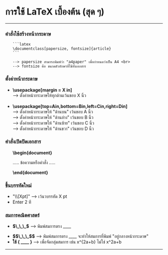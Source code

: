 <h1> การใช้ LaTeX เบื้องต้น (สุด ๆ) </h1>
<hr>

<h3><b>คำสั่งใช้สร้างหน้ากระดาษ </b></h3>
<ul>
    
    ```latex
    \documentclass[papersize, fontsize]{article}
    ```
    
    --> papersize สามารถพิมพ์ว่า "a4paper" เพื่อกำหนดว่าเป็น A4 <br>
    --> fontsize คือ ขนาดตัวอักษรที่ใช้ทั้งเอกสาร
</ul>

<h3><b>ตั้งค่าหน้ากระดาษ </b></h3>
<ul>
    <li><strong> \usepackage[margin = X in]</strong></li>
    --> ตั้งค่าหน้ากระดาษให้ทุกด้านเว้นขอบ X นิ้ว <br><br>
    <li><strong> \usepackage[top=Ain,bottom=Bin,left=Cin,right=Din]</strong></li>
    --> ตั้งค่าหน้ากระดาษให้ "ด้านบน" เว้นขอบ A นิ้ว <br>
    --> ตั้งค่าหน้ากระดาษให้ "ด้านล่าง" เว้นขอบ B นิ้ว <br>
    --> ตั้งค่าหน้ากระดาษให้ "ด้านซ้าย" เว้นขอบ C นิ้ว <br>
    --> ตั้งค่าหน้ากระดาษให้ "ด้านขวา" เว้นขอบ D นิ้ว <br>
</ul>

<h3><b>คำสั่งเปิดปิดเอกสาร </b></h3>
<ul>
    <p> <strong>\begin{document}</strong> </p>
    <p> ..... ข้อความหรือคำสั่ง ..... </p> 
    <p> <strong>\end{document}</strong> </p> 
</ul>

<h3><b> ขึ้นบรรทัดใหม่ </b></h3>
<ul>
    <li> "\\[Xpt]" --> เว้นวบรรทัด X pt <br> </li> 
    <li> Enter 2 ที </li>
</ul>

<h3><b> สมการคณิตศาสตร์ </b></h3>
<ul>
    <li><p><strong>$\_\_\_$</strong> --> พิมพ์สมการตรง ____ </p></li>
    <li><strong>$$\_\_\_$$</strong> --> พิมพ์สมการตรง ____ จะทำให้สมการที่พิมพ์  "อยู่กลางหน้ากระดาษ" </li>
    <li><strong> ใช้ { ____ } </strong> --> เพื่อจัดกลุ่มสมการ เช่น x^{2a+b} ไม่ใช่ x^2a+b </li>
</ul>
<hr>
